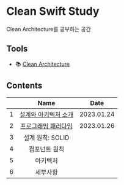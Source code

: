 # Clean Swift Study

Clean Architecture를 공부하는 공간

## Tools

- 📚 [Clean Architecture](https://ebook.insightbook.co.kr/book/79)

## Contents

|       | Name | Date |
| :---: | :---: | :---: |
| 1 | [설계와 아키텍처 소개](https://github.com/cskime/clean-architecture-study/blob/main/01-architecture-overview.md) | 2023.01.24 |
| 2 | [프로그래밍 패러다임](https://github.com/cskime/clean-architecture-study/blob/main/02-paradigm-overview.md) | 2023.01.26 |
| 3 | 설계 원칙: SOLID |  |
| 4 | 컴포넌트 원칙 |  |
| 5 | 아키텍처 |  |
| 6 | 세부사항 |  |
